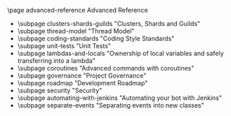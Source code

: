 \page advanced-reference Advanced Reference

* \subpage clusters-shards-guilds "Clusters, Shards and Guilds"
* \subpage thread-model "Thread Model"
* \subpage coding-standards "Coding Style Standards"
* \subpage unit-tests "Unit Tests"
* \subpage lambdas-and-locals "Ownership of local variables and safely transferring into a lambda"
* \subpage coroutines "Advanced commands with coroutines"
* \subpage governance "Project Governance"
* \subpage roadmap "Development Roadmap"
* \subpage security "Security"
* \subpage automating-with-jenkins "Automating your bot with Jenkins"
* \subpage separate-events "Separating events into new classes"